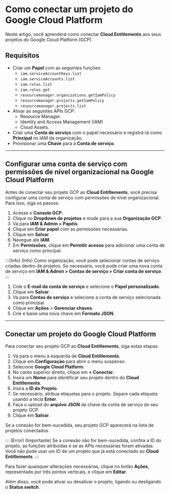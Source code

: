 # Como conectar um projeto do Google Cloud Platform

Neste artigo, você aprenderá como conectar **Cloud Entitlements** aos seus projetos do Google Cloud Platform (GCP).

## Requisitos

- Criar um **Papel** com as seguintes funções:
    - `iam.serviceAccountKeys.list`
    - `iam.serviceAccounts.list`
    - `iam.roles.list`
    - `iam.roles.get`
    - `resourcemanager.organizations.getIamPolicy`
    - `resourcemanager.projects.getIamPolicy`
    - `resourcemanager.projects.list`
- Ativar as seguintes APIs GCP:
    - Resource Manager.
    - Identity and Access Management (IAM)
    - Cloud Assets.
- Criar uma **Conta de serviço** com o papel necessário e registrá-la como **Principal** no IAM da organização.
- Provisionar uma **Chave** para a **Conta de serviço**.

---

## Configurar uma conta de serviço com permissões de nível organizacional na Google Cloud Platform

Antes de conectar seu projeto GCP ao **Cloud Entitlements**, você precisa configurar uma conta de serviço com permissões de nível organizacional. Para isso, siga os passos:

1. Acesse o **Console GCP**.
2. Clique no **Dropdown de projetos** e mude para a sua **Organização GCP**.
3. Vá para **IAM & Admin > Papéis**.
4. Clique em **Criar papel** com as permissões necessárias.
5. Clique em **Salvar**.
6. Navegue até **IAM**.
7. Em **Permissões**, clique em **Permitir acesso** para adicionar uma conta de serviço como principal.

:::(Info) (Info)
Como organização, você pode selecionar contas de serviço criadas dentro de projetos. Se necessário, você pode criar uma nova conta de serviço em **IAM & Admin > Contas de serviço > Criar conta de serviço**.
:::

1. Cole o **E-mail da conta de serviço** e selecione o **Papel personalizado**.
2. Clique em **Salvar**.
3. Vá para **Contas de serviço** e selecione a conta de serviço selecionada como principal.
4. Clique em **Ações** > **Gerenciar chaves**.
5. Crie e baixe uma nova chave em **Formato JSON**.

---

## Conectar um projeto do Google Cloud Platform

Para conectar seu projeto GCP ao **Cloud Entitlements**, siga estas etapas:

1. Vá para o menu à esquerda de **Cloud Entitlements**.
2. Clique em **Configuração** para abrir o menu suspenso.
3. Selecione **Google Cloud Platform**.
4. No canto superior direito, clique em **+ Conectar**.
5. Insira um **Nome** para identificar seu projeto dentro do **Cloud Entitlements**.
6. Insira a **ID do Projeto**.
7. Se necessário, atribua etiquetas para o projeto. Separe cada etiqueta usando a tecla **Enter**.
8. Faça o upload do **arquivo JSON** da chave da conta de serviço do seu projeto GCP.
9. Clique em **Salvar**.

Se a conexão for bem-sucedida, seu projeto GCP aparecerá na lista de projetos conectados.

::: (Error) (Importante)
Se a conexão não for bem-sucedida, confira a ID do projeto, as funções atribuídas e se as APIs necessárias foram ativadas. Você não pode usar um ID de um projeto que já está conectado ao **Cloud Entitlements**.
:::

Para fazer quaisquer alterações necessárias, clique no botão **Ações**, representado por três pontos verticais, e clique em **Editar**.

Além disso, você pode ativar ou desativar o projeto, ligando ou desligando o **Status switch**.